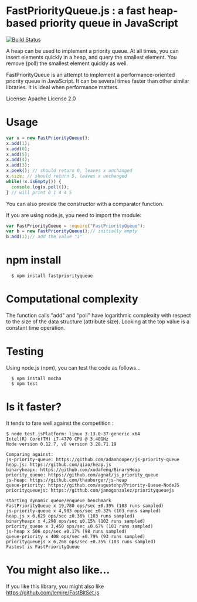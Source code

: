 # FastPriorityQueue.js : a fast heap-based priority queue in JavaScript
[![Build Status](https://travis-ci.org/lemire/FastPriorityQueue.js.png)](https://travis-ci.org/lemire/FastPriorityQueue.js)

A heap can be used to implement a priority queue. At all times, you can insert
elements quickly in a heap, and query the smallest element. You remove (poll)
the smallest element quickly as well.

FastPriorityQueue is an attempt to implement a performance-oriented priority queue
in JavaScript. It can be several times faster than other similar libraries.
It is ideal when performance matters.

License: Apache License 2.0

Usage
===

```javascript
var x = new FastPriorityQueue();
x.add(1);
x.add(0);
x.add(5);
x.add(4);
x.add(3);
x.peek(); // should return 0, leaves x unchanged
x.size; // should return 5, leaves x unchanged
while(!x.isEmpty()) {
  console.log(x.poll());
} // will print 0 1 4 4 5
```

You can also provide the constructor with a comparator function.

If you are using node.js, you need to import the module:

```javascript
var FastPriorityQueue = require("FastPriorityQueue");
var b = new FastPriorityQueue();// initially empty
b.add(1);// add the value "1"
```
npm install
===

      $ npm install fastpriorityqueue

Computational complexity
===

The function calls "add" and "poll" have logarithmic complexity with respect
to the size of the data structure (attribute size). Looking at the top value
is a constant time operation.



Testing
===

Using node.js (npm), you can test the code as follows...

      $ npm install mocha
      $ npm test

Is it faster?
===

It tends to fare well against the competition :


```
$ node test.jsPlatform: linux 3.13.0-37-generic x64
Intel(R) Core(TM) i7-4770 CPU @ 3.40GHz
Node version 0.12.7, v8 version 3.28.71.19

Comparing against:
js-priority-queue: https://github.com/adamhooper/js-priority-queue
heap.js: https://github.com/qiao/heap.js
binaryheapx: https://github.com/xudafeng/BinaryHeap
priority_queue: https://github.com/agnat/js_priority_queue
js-heap: https://github.com/thauburger/js-heap
queue-priority: https://github.com/augustohp/Priority-Queue-NodeJS
priorityqueuejs: https://github.com/janogonzalez/priorityqueuejs

starting dynamic queue/enqueue benchmark
FastPriorityQueue x 19,780 ops/sec ±0.39% (103 runs sampled)
js-priority-queue x 4,983 ops/sec ±0.32% (103 runs sampled)
heap.js x 6,629 ops/sec ±0.36% (103 runs sampled)
binaryheapx x 4,298 ops/sec ±0.15% (102 runs sampled)
priority_queue x 3,450 ops/sec ±0.67% (101 runs sampled)
js-heap x 506 ops/sec ±0.17% (98 runs sampled)
queue-priority x 408 ops/sec ±0.79% (93 runs sampled)
priorityqueuejs x 6,268 ops/sec ±0.35% (103 runs sampled)
Fastest is FastPriorityQueue
```

You might also like...
===

If you like this library, you might also like
https://github.com/lemire/FastBitSet.js
